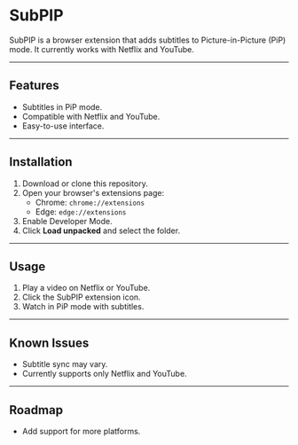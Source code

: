 # SubPIP

SubPIP is a browser extension that adds subtitles to Picture-in-Picture (PiP) mode. It currently works with Netflix and YouTube.

---

## Features

- Subtitles in PiP mode.
- Compatible with Netflix and YouTube.
- Easy-to-use interface.

---

## Installation

1. Download or clone this repository.
2. Open your browser's extensions page:
   - Chrome: `chrome://extensions`
   - Edge: `edge://extensions`
3. Enable Developer Mode.
4. Click **Load unpacked** and select the folder.

---

## Usage

1. Play a video on Netflix or YouTube.
2. Click the SubPIP extension icon.
3. Watch in PiP mode with subtitles.

---

## Known Issues

- Subtitle sync may vary.
- Currently supports only Netflix and YouTube.

---

## Roadmap

- Add support for more platforms.



